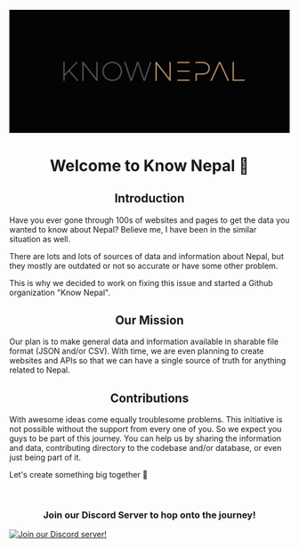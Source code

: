 ![Logo](./assets/logo.png)

<h1 align="center">Welcome to Know Nepal 👋</h1>

<h2 align="center">Introduction</h2>

Have you ever gone through 100s of websites and pages to get the data you wanted to know about Nepal?
Believe me, I have been in the similar situation as well.

There are lots and lots of sources of data and information about Nepal, but they mostly are outdated or not so accurate or have some other problem.

This is why we decided to work on fixing this issue and started a Github organization "Know Nepal".

<h2 align="center">Our Mission</h2>
Our plan is to make general data and information available in sharable file format (JSON and/or CSV). With time, we are even planning to create websites and APIs so that we can have a single source of truth for anything related to Nepal.

<h2 align="center">Contributions</h2>
With awesome ideas come equally troublesome problems.
This initiative is not possible without the support from every one of you.
So we expect you guys to be part of this journey.
You can help us by sharing the information and data, contributing directory to the codebase and/or database, or even just being part of it.

Let's create something big together 🙏

<br>
<h3 align="center">Join our Discord Server to hop onto the journey!</h3>

[![Join our Discord server!](https://invidget.switchblade.xyz/7jwZaa8WDr)](http://discord.gg/7jwZaa8WDr)
